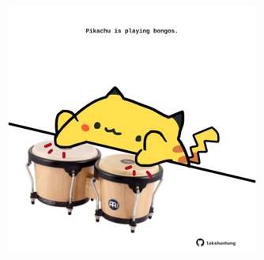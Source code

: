 <!-- built at 21/03/2024, 13:01:20 UTC -->
<p align="center">
  <img width="500" height="500" src="./ReadmeImage.svg">
</p>
